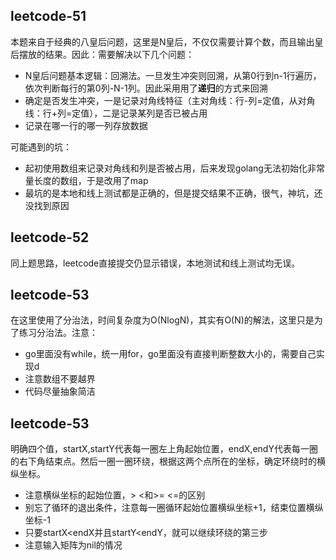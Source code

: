 ## leetcode-51

本题来自于经典的八皇后问题，这里是N皇后，不仅仅需要计算个数，而且输出皇后摆放的结果。因此：需要解决以下几个问题：

- N皇后问题基本逻辑：回溯法。一旦发生冲突则回溯，从第0行到n-1行遍历，依次判断每行的第0列-N-1列。因此采用用了**递归**的方式来回溯
- 确定是否发生冲突，一是记录对角线特征（主对角线：行-列=定值，从对角线：行+列=定值），二是记录某列是否已被占用
- 记录在哪一行的哪一列存放数据

可能遇到的坑：
- 起初使用数组来记录对角线和列是否被占用，后来发现golang无法初始化非常量长度的数组，于是改用了map
- 最坑的是本地和线上测试都是正确的，但是提交结果不正确，很气，神坑，还没找到原因


## leetcode-52

同上题思路，leetcode直接提交仍显示错误，本地测试和线上测试均无误。

## leetcode-53
在这里使用了分治法，时间复杂度为O(NlogN)，其实有O(N)的解法，这里只是为了练习分治法。注意：

- go里面没有while，统一用for，go里面没有直接判断整数大小的，需要自己实现d
- 注意数组不要越界
- 代码尽量抽象简洁 

## leetcode-53
明确四个值，startX,startY代表每一圈左上角起始位置，endX,endY代表每一圈的右下角结束点。然后一圈一圈环绕，根据这两个点所在的坐标，确定环绕时的横纵坐标。

- 注意横纵坐标的起始位置，> <和>= <=的区别
- 别忘了循环的退出条件，注意每一圈循环起始位置横纵坐标+1，结束位置横纵坐标-1
- 只要startX<endX并且startY<endY，就可以继续环绕的第三步
- 注意输入矩阵为nil的情况




